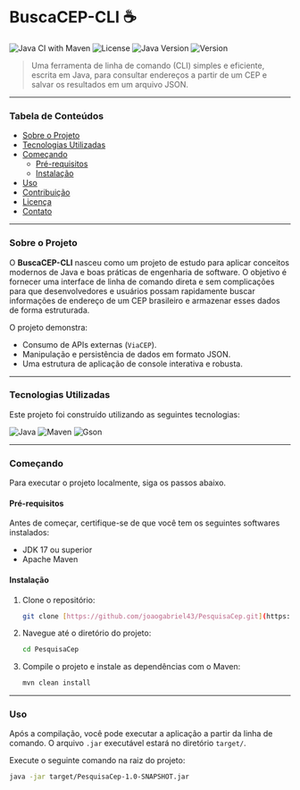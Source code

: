 # BuscaCEP-CLI ☕

![Java CI with Maven](https://img.shields.io/github/actions/workflow/status/joaogabriel43/PesquisaCep/maven.yml?branch=main&logo=github&style=for-the-badge)
![License](https://img.shields.io/github/license/joaogabriel43/PesquisaCep?style=for-the-badge)
![Java Version](https://img.shields.io/badge/java-17%2B-orange?style=for-the-badge&logo=java)
![Version](https://img.shields.io/badge/version-v1.0.0-blue?style=for-the-badge)

> Uma ferramenta de linha de comando (CLI) simples e eficiente, escrita em Java, para consultar endereços a partir de um CEP e salvar os resultados em um arquivo JSON.


---

### Tabela de Conteúdos
* [Sobre o Projeto](#sobre-o-projeto)
* [Tecnologias Utilizadas](#tecnologias-utilizadas)
* [Começando](#começando)
    * [Pré-requisitos](#pré-requisitos)
    * [Instalação](#instalação)
* [Uso](#uso)
* [Contribuição](#contribuição)
* [Licença](#licença)
* [Contato](#contato)

---

### Sobre o Projeto

O **BuscaCEP-CLI** nasceu como um projeto de estudo para aplicar conceitos modernos de Java e boas práticas de engenharia de software. O objetivo é fornecer uma interface de linha de comando direta e sem complicações para que desenvolvedores e usuários possam rapidamente buscar informações de endereço de um CEP brasileiro e armazenar esses dados de forma estruturada.

O projeto demonstra:
* Consumo de APIs externas (`ViaCEP`).
* Manipulação e persistência de dados em formato JSON.
* Uma estrutura de aplicação de console interativa e robusta.

---

### Tecnologias Utilizadas

Este projeto foi construído utilizando as seguintes tecnologias:

![Java](https://img.shields.io/badge/Java-17-orange?style=for-the-badge&logo=java)
![Maven](https://img.shields.io/badge/Maven-4.0.0-blue?style=for-the-badge&logo=apache-maven)
![Gson](https://img.shields.io/badge/Gson-2.10-blue?style=for-the-badge&logo=google)

---

### Começando

Para executar o projeto localmente, siga os passos abaixo.

#### Pré-requisitos
Antes de começar, certifique-se de que você tem os seguintes softwares instalados:
* JDK 17 ou superior
* Apache Maven

#### Instalação

1.  Clone o repositório:
    ```sh
    git clone [https://github.com/joaogabriel43/PesquisaCep.git](https://github.com/joaogabriel43/PesquisaCep.git)
    ```
2.  Navegue até o diretório do projeto:
    ```sh
    cd PesquisaCep
    ```
3.  Compile o projeto e instale as dependências com o Maven:
    ```sh
    mvn clean install
    ```
---

### Uso

Após a compilação, você pode executar a aplicação a partir da linha de comando. O arquivo `.jar` executável estará no diretório `target/`.

Execute o seguinte comando na raiz do projeto:
```sh
java -jar target/PesquisaCep-1.0-SNAPSHOT.jar